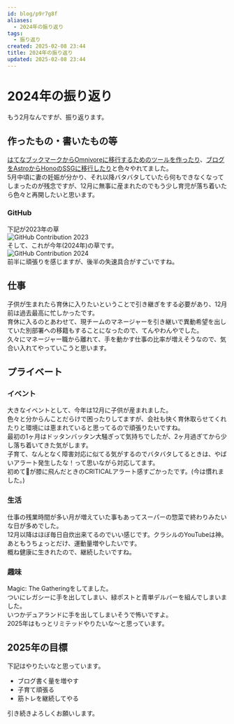 ```yaml
---
id: blog/p9r7g8f
aliases:
  - 2024年の振り返り
tags:
  - 振り返り
created: 2025-02-08 23:44
title: 2024年の振り返り
updated: 2025-02-08 23:44
---
```


# 2024年の振り返り

もう2月なんですが、振り返ります。

## 作ったもの・書いたもの等

[はてなブックマークからOmnivoreに移行するためのツールを作ったり](https://zenn.dev/tkancf/articles/c323bf1c64eafb)、[ブログをAstroからHonoのSSGに移行したり](https://tkancf.com/blog/g2i3x4w)と色々やれてました。  
5月中頃に妻の妊娠が分かり、それ以降バタバタしていたら何もできなくなってしまったのが残念ですが、12月に無事に産まれたのでもう少し育児が落ち着いたら色々と再開したいと思います。

### GitHub

下記が2023年の草  
![GitHub Contribution 2023](https://gyazo.com/1cbdc29b57b91024b1ff8b1fc21d465e.jpeg)  
そして、これが今年(2024年)の草です。  
![GitHub Contribution 2024](https://gyazo.com/0dfc2849822cb089a26558e46083ecd2.jpeg)  
前半に頑張りを感じますが、後半の失速具合がすごいですね。  

## 仕事

子供が生まれたら育休に入りたいということで引き継ぎをする必要があり、12月前は過去最高に忙しかったです。  
育休に入るのとあわせて、現チームのマネージャーを引き継いで異動希望を出していた別部署への移籍もすることになったので、てんやわんやでした。  
久々にマネージャー職から離れて、手を動かす仕事の比率が増えそうなので、気合い入れてやっていこうと思います。

## プライベート

### イベント

大きなイベントとして、今年は12月に子供が産まれました。  
色々と分からんことだらけで困ったりしてますが、会社も快く育休取らせてくれたりと環境には恵まれていると思ってるので頑張りたいですね。  
最初の1ヶ月はドッタンバッタン大騒ぎって気持ちでしたが、2ヶ月過ぎてから少し落ち着いてきた気がします。  
子育て、なんとなく障害対応に似てる気がするのでバタバタしてるときは、やばいアラート発生したな！って思いながら対応してます。  
初めて💩が膝に飛んだときのCRITICALアラート感すごかったです。(今は慣れました。)

### 生活

仕事の残業時間が多い月が増えていた事もあってスーパーの惣菜で終わりみたいな日が多めでした。  
12月以降はほぼ毎日自炊出来てるのでいい感じです。クラシルのYouTubeは神。  
あともうちょっとだけ、運動量増やしたいです。  
概ね健康に生きれたので、継続したいですね。

### 趣味

Magic: The Gatheringをしてました。  
ついにレガシーに手を出してしまい、緑ポストと青単デルバーを組んでしまいました。  
いつかデュアランドに手を出してしまいそうで怖いですよ。  
2025年はもっとリミテッドやりたいな〜と思っています。

## 2025年の目標

下記はやりたいなと思っています。

- ブログ書く量を増やす
- 子育て頑張る
- 筋トレを継続してやる

引き続きよろしくお願いします。
